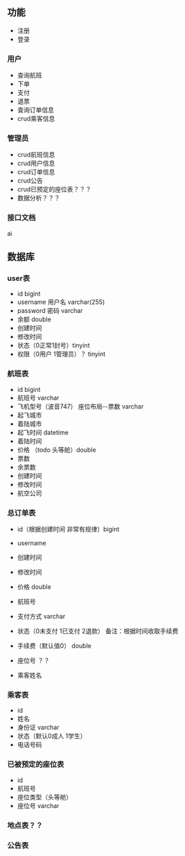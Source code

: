 ## 功能

- 注册
- 登录

### 用户

- 查询航班
- 下单
- 支付
- 退票
- 查询订单信息
- crud乘客信息

### 管理员

- crud航班信息
- crud用户信息
- crud订单信息
- crud公告
- crud已预定的座位表？？？
- 数据分析？？？



### 接口文档

ai







## 数据库

### user表

- id bigint
- username 用户名 varchar(255)
- password 密码 varchar
- 余额 double
- 创建时间 
- 修改时间
- 状态（0正常1封号）tinyint
- 权限（0用户 1管理员）？ tinyint



### 航班表

- id bigint
- 航班号 varchar
- 飞机型号（波音747） 座位布局--票数 varchar
- 起飞城市 
- 着陆城市
- 起飞时间 datetime
- 着陆时间
- 价格 （todo 头等舱）double
- 票数
- 余票数
- 创建时间
- 修改时间
- 航空公司



### 总订单表

- id（根据创建时间 非常有规律）bigint
- username 
- 创建时间
- 修改时间
- 价格 double
- 航班号
- 支付方式 varchar

- 状态（0未支付 1已支付 2退款） 备注：根据时间收取手续费
- 手续费（默认值0） double
- 座位号 ？？
- 乘客姓名



### 乘客表

- id
- 姓名
- 身份证 varchar
- 状态（默认0成人 1学生）
- 电话号码



### 已被预定的座位表

- id
- 航班号
- 座位类型（头等舱）
- 座位号 varchar



### 地点表？？

### 公告表





